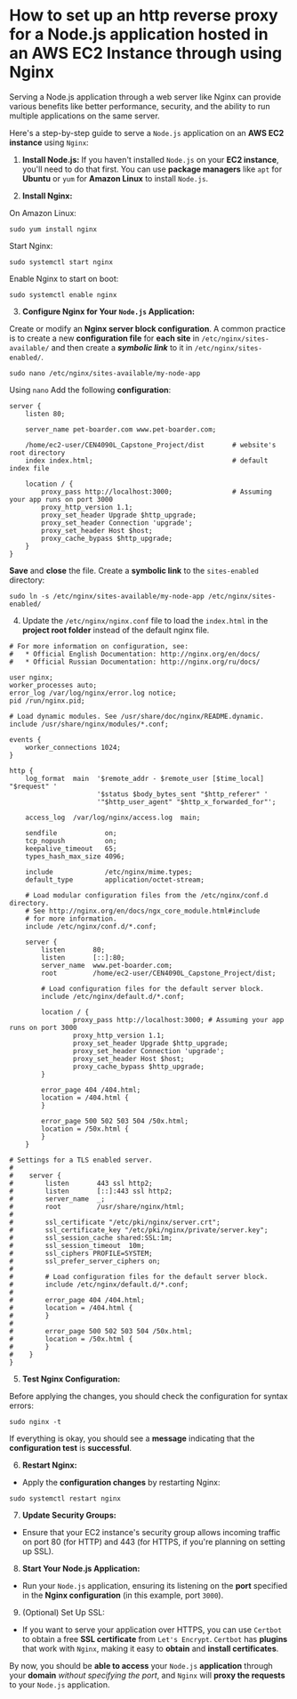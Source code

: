 # How to set up an http reverse proxy for a Node.js application hosted in an AWS EC2 Instance through using Nginx

Serving a Node.js application through a web server like Nginx can provide various benefits like better performance, security, and the ability to run multiple applications on the same server.

Here's a step-by-step guide to serve a `Node.js` application on an **AWS EC2 instance** using `Nginx`:

1. **Install Node.js:** If you haven't installed `Node.js` on your **EC2 instance**, you'll need to do that first. You can use **package managers** like `apt` for **Ubuntu** or `yum` for **Amazon Linux** to install `Node.js`.

2. **Install Nginx:**

On Amazon Linux:

```text
sudo yum install nginx
```

Start Nginx:

```text
sudo systemctl start nginx
```

Enable Nginx to start on boot:

```text
sudo systemctl enable nginx
```

3. **Configure Nginx for Your `Node.js` Application:**

Create or modify an **Nginx server block configuration**. A common practice is to create a new **configuration file** for **each site** in `/etc/nginx/sites-available/` and then create a **_symbolic link_** to it in `/etc/nginx/sites-enabled/`.

```text
sudo nano /etc/nginx/sites-available/my-node-app
```

Using `nano` Add the following **configuration**:

```text
server {
    listen 80;

    server_name pet-boarder.com www.pet-boarder.com;

    /home/ec2-user/CEN4090L_Capstone_Project/dist       # website's root directory
    index index.html;                                   # default index file

    location / {
        proxy_pass http://localhost:3000;               # Assuming your app runs on port 3000
        proxy_http_version 1.1;
        proxy_set_header Upgrade $http_upgrade;
        proxy_set_header Connection 'upgrade';
        proxy_set_header Host $host;
        proxy_cache_bypass $http_upgrade;
    }
}
```

**Save** and **close** the file. Create a **symbolic link** to the `sites-enabled` directory:

```text
sudo ln -s /etc/nginx/sites-available/my-node-app /etc/nginx/sites-enabled/
```

4. Update the `/etc/nginx/nginx.conf` file to load the `index.html`  in the **project root folder** instead of the default nginx file.

```text
# For more information on configuration, see:
#   * Official English Documentation: http://nginx.org/en/docs/
#   * Official Russian Documentation: http://nginx.org/ru/docs/

user nginx;
worker_processes auto;
error_log /var/log/nginx/error.log notice;
pid /run/nginx.pid;

# Load dynamic modules. See /usr/share/doc/nginx/README.dynamic.
include /usr/share/nginx/modules/*.conf;

events {
    worker_connections 1024;
}

http {
    log_format  main  '$remote_addr - $remote_user [$time_local] "$request" '
                      '$status $body_bytes_sent "$http_referer" '
                      '"$http_user_agent" "$http_x_forwarded_for"';

    access_log  /var/log/nginx/access.log  main;

    sendfile            on;
    tcp_nopush          on;
    keepalive_timeout   65;
    types_hash_max_size 4096;

    include             /etc/nginx/mime.types;
    default_type        application/octet-stream;

    # Load modular configuration files from the /etc/nginx/conf.d directory.
    # See http://nginx.org/en/docs/ngx_core_module.html#include
    # for more information.
    include /etc/nginx/conf.d/*.conf;

    server {
        listen       80;
        listen       [::]:80;
        server_name  www.pet-boarder.com;
        root         /home/ec2-user/CEN4090L_Capstone_Project/dist;

        # Load configuration files for the default server block.
        include /etc/nginx/default.d/*.conf;

        location / {
                proxy_pass http://localhost:3000; # Assuming your app runs on port 3000
                proxy_http_version 1.1;
                proxy_set_header Upgrade $http_upgrade;
                proxy_set_header Connection 'upgrade';
                proxy_set_header Host $host;
                proxy_cache_bypass $http_upgrade;
        }

        error_page 404 /404.html;
        location = /404.html {
        }

        error_page 500 502 503 504 /50x.html;
        location = /50x.html {
        }
    }

# Settings for a TLS enabled server.
#
#    server {
#        listen       443 ssl http2;
#        listen       [::]:443 ssl http2;
#        server_name  _;
#        root         /usr/share/nginx/html;
#
#        ssl_certificate "/etc/pki/nginx/server.crt";
#        ssl_certificate_key "/etc/pki/nginx/private/server.key";
#        ssl_session_cache shared:SSL:1m;
#        ssl_session_timeout  10m;
#        ssl_ciphers PROFILE=SYSTEM;
#        ssl_prefer_server_ciphers on;
#
#        # Load configuration files for the default server block.
#        include /etc/nginx/default.d/*.conf;
#
#        error_page 404 /404.html;
#        location = /404.html {
#        }
#
#        error_page 500 502 503 504 /50x.html;
#        location = /50x.html {
#        }
#    }
}
```

5. **Test Nginx Configuration:**

Before applying the changes, you should check the configuration for syntax errors:

```text
sudo nginx -t
```

If everything is okay, you should see a **message** indicating that the **configuration test** is **successful**.

6. **Restart Nginx:**

* Apply the **configuration changes** by restarting Nginx:

```text
sudo systemctl restart nginx
```

7. **Update Security Groups:**

* Ensure that your EC2 instance's security group allows incoming traffic on port 80 (for HTTP) and 443 (for HTTPS, if you're planning on setting up SSL).

8. **Start Your Node.js Application:**

* Run your `Node.js` application, ensuring its listening on the **port** specified in the **Nginx configuration** (in this example, port `3000`).

9. (Optional) Set Up SSL:

* If you want to serve your application over HTTPS, you can use `Certbot` to obtain a free **SSL certificate** from `Let's Encrypt`. `Certbot` has **plugins** that work with `Nginx`, making it easy to **obtain** and **install certificates**.

By now, you should be **able to access** your `Node.js` **application** through your **domain** *without specifying the port*, and `Nginx` will **proxy the requests** to your `Node.js` application.